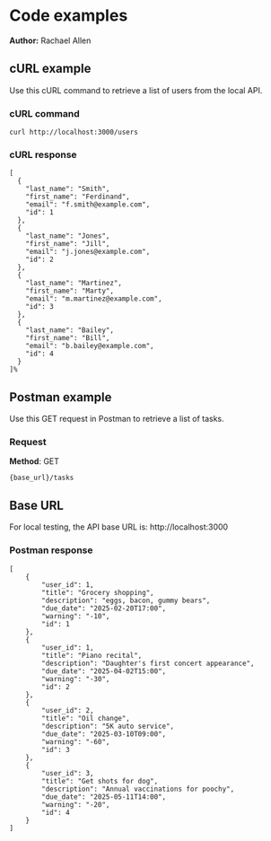 # Code examples

**Author:** Rachael Allen

## cURL example

Use this cURL command to retrieve a list of users from the local API.

### cURL command

```shell
curl http://localhost:3000/users
```

### cURL response

```shell
[
  {
    "last_name": "Smith",
    "first_name": "Ferdinand",
    "email": "f.smith@example.com",
    "id": 1
  },
  {
    "last_name": "Jones",
    "first_name": "Jill",
    "email": "j.jones@example.com",
    "id": 2
  },
  {
    "last_name": "Martinez",
    "first_name": "Marty",
    "email": "m.martinez@example.com",
    "id": 3
  },
  {
    "last_name": "Bailey",
    "first_name": "Bill",
    "email": "b.bailey@example.com",
    "id": 4
  }
]%        
```

## Postman example

Use this GET request in Postman to retrieve a list of tasks.

### Request

**Method**: GET

```shell
{base_url}/tasks
```

## Base URL

For local testing, the API base URL is: 
http://localhost:3000


### Postman response

```shell
[
    {
        "user_id": 1,
        "title": "Grocery shopping",
        "description": "eggs, bacon, gummy bears",
        "due_date": "2025-02-20T17:00",
        "warning": "-10",
        "id": 1
    },
    {
        "user_id": 1,
        "title": "Piano recital",
        "description": "Daughter's first concert appearance",
        "due_date": "2025-04-02T15:00",
        "warning": "-30",
        "id": 2
    },
    {
        "user_id": 2,
        "title": "Oil change",
        "description": "5K auto service",
        "due_date": "2025-03-10T09:00",
        "warning": "-60",
        "id": 3
    },
    {
        "user_id": 3,
        "title": "Get shots for dog",
        "description": "Annual vaccinations for poochy",
        "due_date": "2025-05-11T14:00",
        "warning": "-20",
        "id": 4
    }
]
```
